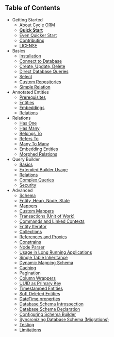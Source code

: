Table of Contents
----------------

* Getting Started
  * [About Cycle ORM](intro/about.md)
  * [**Quick Start**](intro/quick-start.md)
  * [Even Quicker Start](intro/cli.md)
  * [Contributing](contributing.md)
  * [LICENSE](license.md)
* Basics
  * [Installation](basic/install.md)
  * [Connect to Database](basic/connect.md)
  * [Create, Update, Delete](basic/crud.md)
  * [Direct Database Queries](basic/direct.md)
  * [Select](basic/select.md)
  * [Custom Repositories](basic/repository.md)
  * [Simple Relation](basic/relation.md)
* Annotated Entities
  * [Prerequisites](annotated/prerequisites.md)
  * [Entities](annotated/entity.md)
  * [Embeddings](annotated/embeddings.md)
  * [Relations](annotated/relations.md)
* Relations
  * [Has One](relation/has-one.md)
  * [Has Many](relation/has-many.md)
  * [Belongs To](relation/belongs-to.md)
  * [Refers To](relation/refers-to.md)
  * [Many To Many](relation/many-to-many.md)
  * [Embedding Entities](relation/embedded.md)
  * [Morphed Relations](relation/morphed.md)
* Query Builder
  * [Basics](query-builder/basic.md)
  * [Extended Builder Usage](query-builder/extended.md)
  * [Relations](query-builder/relations.md)
  * [Complex Queries](query-builder/complex.md)
  * [Security](query-builder/security.md)
* Advanced
  * [Schema](advanced/schema.md)
  * [Entity, Heap, Node, State](advanced/entity.md)
  * [Mappers](advanced/mapper.md)
  * [Custom Mappers](advanced/custom-mapper.md)
  * [Transactions (Unit of Work)](advanced/transaction.md)
  * [Commands and Linked Contexts](advanced/command.md)
  * [Entity Iterator](advanced/iterator.md)
  * [Collections](advanced/collections.md)
  * [References and Proxies](advanced/promise.md)
  * [Constrains](advanced/constrain.md)
  * [Node Parser](advanced/node-parser.md)
  * [Usage in Long Running Applications](advanced/daemonizing.md)
  * [Single Table Inheritance](advanced/single-table-inheritance.md)
  * [Dynamic Mapping Schema](advanced/dynamic-schema.md)
  * [Caching](advanced/caching.md)
  * [Pagination](advanced/pagination.md)
  * [Column Wrappers](advanced/column-wrappers.md)
  * [UUID as Primary Key](advanced/uuid.md)
  * [Timestamped Entities](advanced/timestamp.md)
  * [Soft Deleted Entities](advanced/soft-deletes.md)
  * [DateTime properties](advanced/datetime.md)
  * [Database Schema Introspection](advanced/introspection.md)
  * [Database Schema Declaration](advanced/declaration.md)
  * [Configuring Schema Builder](advanced/schema-builder.md)
  * [Syncronizing Database Schema (Migrations)](advanced/sync-schema.md)
  * [Testing](advanced/testing.md)
  * [Limitations](advanced/limitations.md)
